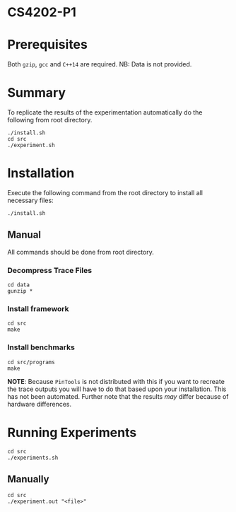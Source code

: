 # CS4202-P1

# Prerequisites
Both `gzip`, `gcc` and `C++14` are required.
NB: Data is not provided. 

# Summary
To replicate the results of the experimentation automatically do the following from root directory.

```
./install.sh
cd src
./experiment.sh
```

# Installation
Execute the following command from the root directory to install all necessary files:

```
./install.sh
```

## Manual
All commands should be done from root directory.

### Decompress Trace Files

```
cd data
gunzip *
```

### Install framework

```
cd src
make
```

### Install benchmarks

```
cd src/programs
make
```

**NOTE**: Because `PinTools` is not distributed with this if you want to recreate
the trace outputs you will have to do that based upon your installation.
This has not been automated. Further note that the results *may* differ because of hardware differences.

# Running Experiments

```
cd src
./experiments.sh
```

## Manually

```
cd src
./experiment.out "<file>"
```
